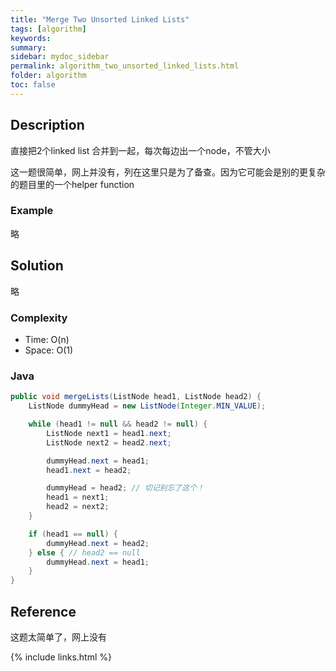 ```yaml
---
title: "Merge Two Unsorted Linked Lists"
tags: [algorithm]
keywords:
summary:
sidebar: mydoc_sidebar
permalink: algorithm_two_unsorted_linked_lists.html
folder: algorithm
toc: false
---
```


## Description
直接把2个linked list 合并到一起，每次每边出一个node，不管大小

这一题很简单，网上并没有，列在这里只是为了备查。因为它可能会是别的更复杂的题目里的一个helper function

### Example
略

## Solution
略

### Complexity
* Time: O(n)
* Space: O(1)

### Java
```java
public void mergeLists(ListNode head1, ListNode head2) {
    ListNode dummyHead = new ListNode(Integer.MIN_VALUE);

    while (head1 != null && head2 != null) {
        ListNode next1 = head1.next;
        ListNode next2 = head2.next;

        dummyHead.next = head1;
        head1.next = head2;

        dummyHead = head2; // 切记别忘了这个！
        head1 = next1;
        head2 = next2;
    }

    if (head1 == null) {
        dummyHead.next = head2;
    } else { // head2 == null
        dummyHead.next = head1;
    }
}
```

## Reference
这题太简单了，网上没有

{% include links.html %}
